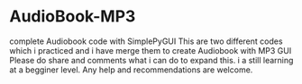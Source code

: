 # AudioBook-MP3
complete Audiobook code with SimplePyGUI
This are two different codes which i practiced and i have merge them to create Audiobook with MP3 GUI
Please do share and comments what i can do to expand this.
i a still learning at a begginer level.
Any help and recommendations are welcome.

